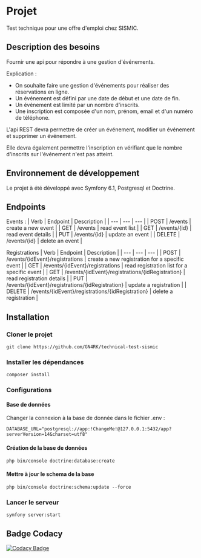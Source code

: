 # Projet
Test technique pour une offre d'emploi chez SISMIC.

## Description des besoins
Fournir une api pour répondre à une gestion d'événements.

Explication :
- On souhaite faire une gestion d'événements pour réaliser des réservations en ligne.
- Un événement est défini par une date de début et une date de fin.
- Un événement est limité par un nombre d'inscrits.
- Une inscription est composée d'un nom, prénom, email et d'un numéro de téléphone.

L'api REST devra permettre de créer un événement, modifier un événement et supprimer un événement.

Elle devra également permettre l'inscription en vérifiant que le nombre d'inscrits sur l'événement n'est pas atteint.

## Environnement de développement
Le projet à été développé avec Symfony 6.1, Postgresql et Doctrine. 

## Endpoints
Events :
| Verb | Endpoint | Description |
| --- | --- | --- |
| POST | /events | create a new event |
| GET | /events | read event list |
| GET | /events/{id} | read event details |
| PUT | /events/{id} | update an event |
| DELETE | /events/{id} | delete an event |

Registrations
| Verb | Endpoint | Description |
| --- | --- | --- |
| POST | /events/{idEvent}/registrations | create a new registration for a specific event |
| GET | /events/{idEvent}/registrations | read registration list for a specific event |
| GET | /events/{idEvent}/registrations/{idRegistration} | read registration details |
| PUT | /events/{idEvent}/registrations/{idRegistration} | update a registration |
| DELETE | /events/{idEvent}/registrations/{idRegistration} | delete a registration |

## Installation

### Cloner le projet
```
git clone https://github.com/GN4RK/technical-test-sismic
```

### Installer les dépendances
```
composer install
```

### Configurations

#### Base de données
Changer la connexion à la base de donnée dans le fichier .env : 
```
DATABASE_URL="postgresql://app:!ChangeMe!@127.0.0.1:5432/app?serverVersion=14&charset=utf8"
```

#### Création de la base de données
```
php bin/console doctrine:database:create
```

#### Mettre à jour le schema de la base
```
php bin/console doctrine:schema:update --force
```

### Lancer le serveur
```
symfony server:start
```

## Badge Codacy
[![Codacy Badge](https://app.codacy.com/project/badge/Grade/56f6031a38ac428ebfe81699c49c6a03)](https://www.codacy.com/gh/GN4RK/technical-test-sismic/dashboard?utm_source=github.com&amp;utm_medium=referral&amp;utm_content=GN4RK/technical-test-sismic&amp;utm_campaign=Badge_Grade)